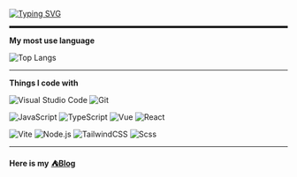 [![Typing SVG](https://readme-typing-svg.demolab.com?font=Fira+Code&weight=500&letterSpacing=light&pause=1000&color=008C8C&vCenter=true&multiline=true&repeat=false&width=435&height=60&lines=Hi+there+%F0%9F%91%8B;It's+Youngestar)](https://git.io/typing-svg)
<hr style="height: 4px;">

**My most use language**

![Top Langs](https://github-readme-stats.vercel.app/api/top-langs/?username=youngestar&layout=donut)

___

**Things I code with**

<!-- 开发工具 -->
![Visual Studio Code](https://img.shields.io/badge/-Visual%20Studio%20Code-007ACC?style=for-the-badge&logo=visualstudiocode&logoColor=white)
![Git](https://img.shields.io/badge/-Git-F05032?style=for-the-badge&logo=git&logoColor=white)

<!-- 编程语言/框架 -->
![JavaScript](https://img.shields.io/badge/-JavaScript-F7DF1E?style=for-the-badge&logo=javascript&logoColor=black)
![TypeScript](https://img.shields.io/badge/-TypeScript-3178C6?style=for-the-badge&logo=typescript&logoColor=white)
![Vue](https://img.shields.io/badge/-Vue-4FC08D?style=for-the-badge&logo=vue.js&logoColor=white)
![React](https://img.shields.io/badge/-React-61DAFB?style=for-the-badge&logo=react&logoColor=white)

<!-- 构建工具/运行时/样式 -->
![Vite](https://img.shields.io/badge/-Vite-646CFF?style=for-the-badge&logo=vite&logoColor=white)
![Node.js](https://img.shields.io/badge/-Node.js-339933?style=for-the-badge&logo=node.js&logoColor=white)
![TailwindCSS](https://img.shields.io/badge/-TailwindCSS-06B6D4?style=for-the-badge&logo=tailwindcss&logoColor=white)
![Scss](https://img.shields.io/badge/-Scss-CC6699?style=for-the-badge&logo=sass&logoColor=white)
___


**Here is my** [**⛺Blog**](https://youngestar.vercel.app/ "backyard(vercel)")
